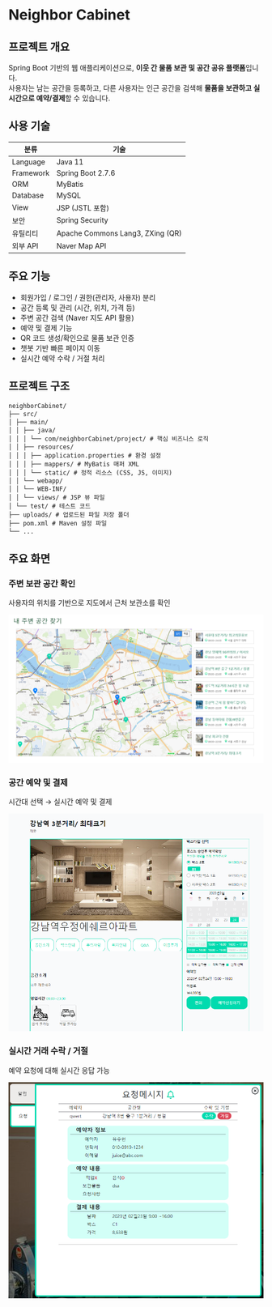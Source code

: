 # Neighbor Cabinet 

## 프로젝트 개요
Spring Boot 기반의 웹 애플리케이션으로, **이웃 간 물품 보관 및 공간 공유 플랫폼**입니다.   
사용자는 남는 공간을 등록하고, 다른 사용자는 인근 공간을 검색해 **물품을 보관하고 실시간으로 예약/결제**할 수 있습니다.

## 사용 기술
| 분류 | 기술 |
|------|------|
| Language | Java 11 |
| Framework | Spring Boot 2.7.6 |
| ORM | MyBatis |
| Database | MySQL |
| View | JSP (JSTL 포함) |
| 보안 | Spring Security |
| 유틸리티 | Apache Commons Lang3, ZXing (QR) |
| 외부 API | Naver Map API |

## 주요 기능
- 회원가입 / 로그인 / 권한(관리자, 사용자) 분리
- 공간 등록 및 관리 (시간, 위치, 가격 등)
- 주변 공간 검색 (Naver 지도 API 활용)
- 예약 및 결제 기능
- QR 코드 생성/확인으로 물품 보관 인증
- 챗봇 기반 빠른 페이지 이동
- 실시간 예약 수락 / 거절 처리

## 프로젝트 구조

```
neighborCabinet/
├── src/
│ ├── main/
│ │ ├── java/
│ │ │ └── com/neighborCabinet/project/ # 핵심 비즈니스 로직
│ │ ├── resources/
│ │ │ ├── application.properties # 환경 설정
│ │ │ ├── mappers/ # MyBatis 매퍼 XML
│ │ │ └── static/ # 정적 리소스 (CSS, JS, 이미지)
│ │ └── webapp/
│ │ └── WEB-INF/
│ │ └── views/ # JSP 뷰 파일
│ └── test/ # 테스트 코드
├── uploads/ # 업로드된 파일 저장 폴더
├── pom.xml # Maven 설정 파일
└── ...
```

## 주요 화면 

### 주변 보관 공간 확인
사용자의 위치를 기반으로 지도에서 근처 보관소를 확인

<img src="./src/main/resources/static/image/tkdydwk2.png" width="600"/>


### 공간 예약 및 결제
시간대 선택 → 실시간 예약 및 결제

<img src="./src/main/resources/static/image/tkdydwk3.png" width="600"/>

### 실시간 거래 수락 / 거절
예약 요청에 대해 실시간 응답 가능

<img src="./src/main/resources/static/image/rhdrmqwk4.png" width="600">

